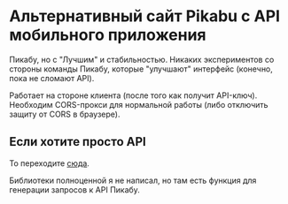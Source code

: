 # Альтернативный сайт Pikabu с API мобильного приложения

Пикабу, но с "Лучшим" и стабильностью. Никаких экспериментов со стороны команды Пикабу, 
которые "улучшают" интерфейс (конечно, пока не сломают API).

Работает на стороне клиента (после того как получит API-ключ). Необходим CORS-прокси для нормальной работы 
(либо отключить защиту от CORS в браузере).

## Если хотите просто API

То переходите [сюда](https://github.com/PyXiion/Pikabu/blob/master/pukabu/static/js/pikabu/api.mjs).

Библиотеки полноценной я не написал, но там есть функция для генерации запросов к API Пикабу.